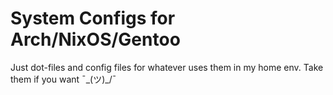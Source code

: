 # System Configs for Arch/NixOS/Gentoo

Just dot-files and config files for whatever uses them in my home env. Take them if you want ¯\_(ツ)_/¯
